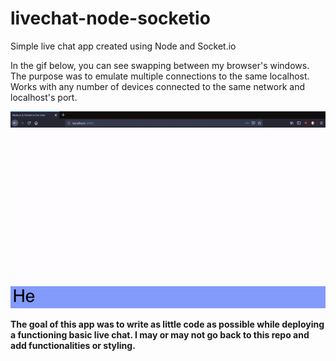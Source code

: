 # livechat-node-socketio

Simple live chat app created using Node and Socket.io

In the gif below, you can see swapping between my browser's windows. The purpose was to emulate multiple connections to the same localhost. Works with any number of devices connected to the same network and localhost's port.

![](https://raw.githubusercontent.com/PG-8/livechat-node-socketio/master/livechat.gif)

**The goal of this app was to write as little code as possible while deploying a functioning basic live chat. I may or may not go back to this repo and add functionalities or styling.**

